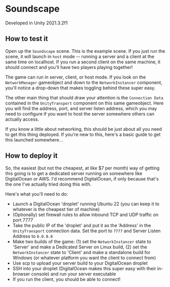# Soundscape

Developed in Unity 2021.3.2f1


## How to test it

Open up the `Soundscape` scene. This is the example scene. If you just run the scene, it will launch in `host` mode -- running a server and a client at the same time on localhost. If you run a second client on the same machine, it should connect and you'll have two players playing together!

The game can run in server, client, or host mode. If you look on the `NetworkManager` gameobject and down to the `NetworkInstancer` component, you'll notice a drop-down that makes toggling behind these super easy. 

The other main thing that should draw your attention is the `Connection Data` contained in the `UnityTransport` component on this same gameobject. Here you will find the address, port, and server listen address, which you may need to configure if you want to host the server somewhere others can actually access.

If you know a little about networking, this should be just about all you need to get this thing deployed. If you're new to this, here's a basic guide to get this launched somewhere... 

## How to deploy it

So, the easiest (but not the cheapest, at like $7 per month) way of getting this going is to get a dedicated server running on somewhere like DigitalOcean or AWS. I'd recommend DigitalOcean, if only because that's the one I've actually tried doing this with. 

Here's what you'll need to do:

- Launch a DigitalOcean 'droplet' running Ubuntu 22 (you can keep it to whatever is the cheapest tier of machine)
- (Optionally) set firewall rules to allow inbound TCP and UDP traffic on port 7777
- Take the public IP of the 'droplet' and put it as the 'Address' in the `UnityTransport` connection data. Set the port to `7777` and Server Listen Address to `0.0.0.0`
- Make two builds of the game: (1) set the `NetworkInstancer` state to 'Server' and make a Dedicated Server on Linux build, (2) set the `NetworkInstancer` state to 'Client' and make a standalone build for Windows (or whatever platform you want the client to connect from)
- Use scp to upload your server build to your DigitalOcean droplet
- SSH into your droplet (DigitalOcean makes this super easy with their in-browser console) and run your server executable
- If you run the client, you should be able to connect! 



